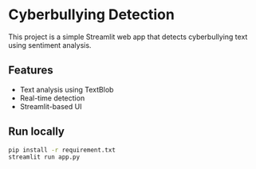 # Cyberbullying Detection

This project is a simple Streamlit web app that detects cyberbullying text using sentiment analysis.

## Features
- Text analysis using TextBlob
- Real-time detection
- Streamlit-based UI

## Run locally
```bash
pip install -r requirement.txt
streamlit run app.py
